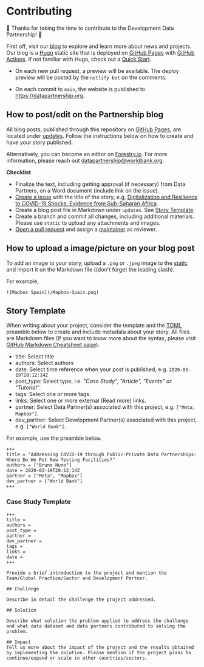 # Contributing

🎉 Thanks for taking the time to contribute to the Development Data Partnership! 🎉

First off, visit our [blog](https://datapartnership.org/updates/) to explore and learn more about news and projects. Our blog is a [Hugo](https://gohugo.io/) static site that is deployed on [GitHub Pages](https://pages.github.com) with [GitHub Actions](https://github.com/features/actions). If not familiar with Hugo, check out a [Quick Start](https://gohugo.io/getting-started/quick-start/).

- On each new pull request, a preview will be available. The deploy preview will be posted by the `netlify bot` on the comments.

- On each commit to `main`, the website is published to <https://datapartnership.org>.

## How to post/edit on the Partnership blog

All blog posts, published through this repository on [GitHub Pages](https://pages.github.com), are located under [updates](https://github.com/datapartnership/datapartnership.org/tree/master/content/updates). Follow the instructions below on how to create and have your story published.

Alternatively, you can become an editor on [Forestry.io](https://forestry.io/). For more information, please reach out [datapartnership@worldbank.org](mailto:datapartnership@worldbank.org).

**Checklist**

- Finalize the text, including getting approval (if necessary) from Data Partners, on a Word document (include link on the issue).
- [Create a issue](https://github.com/datapartnership/datapartnership.github.io/issues/new) with the title of the story, e.g,  [Digitalization and Resilience to COVID-19 Shocks: Evidence from Sub-Saharan Africa](https://github.com/datapartnership/datapartnership.github.io/issues/94).
- Create a blog post file in Markdown under `updates`. See [Story Template](#story-template).
- Create a branch and commit all changes, including additional materials. Please use `static` to upload any attachments and images.
- [Open a pull request](https://github.com/datapartnership/datapartnership.github.io/pulls) and assign a [maintainer](https://github.com/orgs/datapartnership/teams/maintainers) as reviewer.

## How to upload a image/picture on your blog post

To add an image to your story, upload a `.png` or `.jpeg` image to the [static](https://github.com/datapartnership/datapartnership.github.io/tree/master/static) and import it on the Markdown file ((don't forget the leading slash).

For example,

```{markdown}
![Mapbox Spain](/Mapbox-Spain.png)
```

## Story Template

When writing about your project, consider the template and the [TOML](https://toml.io/en/) preamble below to create and include metadata about your story. All files are Markdown files (If you want to know more about the syntax, please visit [GitHub Markdown Cheatsheet page](https://guides.github.com/features/mastering-markdown/)).

- title: Select title
- authors: Select authors
- date: Select time reference when your post is published, e.g. `2020-03-19T20:12:14Z`
- post_type: Select type, i.e. *"Case Study", "Article", "Events" or "Tutorial"*.
- tags: Select one or more tags.
- links: Select one or more external (Read more) links.
- partner: Select Data Partner(s) associated with this project, e.g. `["Meta, Mapbox"]`.
- dev_partner: Select Development Partner(s) associated with this project, e.g. `["World Bank"]`.

For example, use the preamble below.

```{markdown}
+++
title = "Addressing COVID-19 through Public-Private Data Partnerships: Where Do We Put New Testing Facilities?"
authors = ["Bruno Nuno"]
date = 2020-03-19T20:12:14Z
partner = ["Meta", "Mapbox"]
dev_partner = ["World Bank"]
+++
```

### Case Study Template

```{markdown}
+++
title =
authors =
post_type =
partner =
dev_partner =
tags =
links =
date =
+++

Provide a brief introduction to the project and mention the Team/Global Practice/Sector and Development Partner. 

## Challenge

Describe in detail the challenge the project addressed.

## Solution

Describe what solution the problem applied to address the challenge and what data dataset and data partners contributed to solving the problem.

## Impact
Tell us more about the impact of the project and the results obtained by implementing the solution. Please mention if the project plans to continue/expand or scale in other countries/sectors.

```
